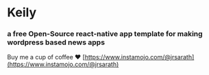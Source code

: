 # Keily
### a free Open-Source react-native app template for making wordpress based news apps

Buy me a cup of coffee :heart:
[https://www.instamojo.com/@jrsarath](https://www.instamojo.com/@jrsarath)
